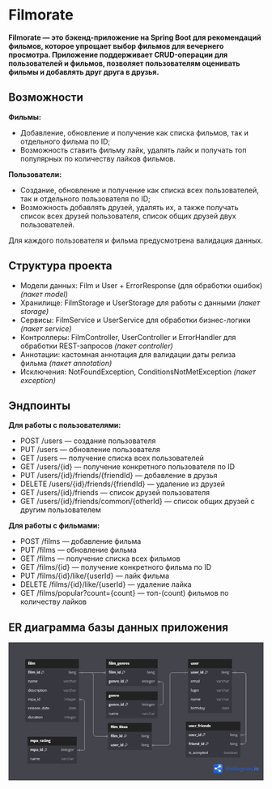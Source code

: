# Filmorate
**Filmorate — это бэкенд-приложение на Spring Boot для рекомендаций фильмов, которое упрощает выбор фильмов для вечернего просмотра. Приложение поддерживает CRUD-операции для пользователей и фильмов, позволяет пользователям оценивать фильмы и добавлять друг друга в друзья.**

## Возможности
**Фильмы:**
- Добавление, обновление и получение как списка фильмов, так и отдельного фильма по ID;
- Возможность ставить фильму лайк, удалять лайк и получать топ популярных по количеству лайков фильмов.

**Пользователи:**
- Создание, обновление и получение как списка всех пользователей, так и отдельного пользователя по ID;
- Возможность добавлять друзей, удалять их, а также получать список всех друзей пользователя, список общих друзей двух пользователей.

Для каждого пользователя и фильма предусмотрена валидация данных.

## Структура проекта
- Модели данных: Film и User + ErrorResponse (для обработки ошибок) _(пакет model)_
- Хранилище: FilmStorage и UserStorage для работы с данными _(пакет storage)_
- Сервисы: FilmService и UserService для обработки бизнес-логики _(пакет service)_
- Контроллеры: FilmController, UserController и ErrorHandler для обработки REST-запросов _(пакет controller)_
- Аннотации: кастомная аннотация для валидации даты релиза фильма _(пакет annotation)_
- Исключения: NotFoundException, ConditionsNotMetException _(пакет exception)_

## Эндпоинты
**Для работы с пользователями:**
- POST /users — создание пользователя
- PUT /users — обновление пользователя
- GET /users — получение списка всех пользователей
- GET /users/{id} — получение конкретного пользователя по ID
- PUT /users/{id}/friends/{friendId} — добавление в друзья
- DELETE /users/{id}/friends/{friendId} — удаление из друзей
- GET /users/{id}/friends — список друзей пользователя
- GET /users/{id}/friends/common/{otherId} — список общих друзей с другим пользователем

**Для работы с фильмами:**
- POST /films — добавление фильма
- PUT /films — обновление фильма
- GET /films — получение списка всех фильмов
- GET /films/{id} — получение конкретного фильма по ID
- PUT /films/{id}/like/{userId} — лайк фильма
- DELETE /films/{id}/like/{userId} — удаление лайка
- GET /films/popular?count={count} — топ-(count) фильмов по количеству лайков

## ER диаграмма базы данных приложения
![filmorate ER diagram](https://github.com/ihiwblby/java-filmorate/blob/main/src/main/resources/filmorate_er_diagram.png)

